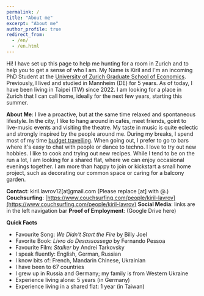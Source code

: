 ```yaml
---
permalink: /
title: "About me"
excerpt: "About me"
author_profile: true
redirect_from: 
  - /en/
  - /en.html
---
```


Hi! I have set up this page to help me hunting for a room in Zurich and to help you to get a sense of who I am.
My Name is Kiril and I'm an incoming PhD Student at the [University of Zurich Graduate School of Economics](https://www.econ.uzh.ch/en/study/phd/zurichgse.html). Previously, I lived and studied in Mannheim (DE) for 5 years. As of today, I have been living in Taipei (TW) since 2022. I am looking for a place in Zurich that I can call home, ideally for the next few years, starting this summer.

**About Me**: I live a proactive, but at the same time relaxed and spontaneous lifestyle. In the city, I like to hang around in cafés, meet friends, goint to live-music events and visiting the theatre. My taste in music is quite eclectic and strongly inspired by the people around me. During my breaks, I spend most of my time [budget travelling](https://klavrov98.github.io/travel/). When going out, I prefer to go to bars where it's easy to chat with people or dance to techno. I love to try out new hobbies. I like to cook and trying out new recipes. While I tend to be on the run a lot, I am looking for a shared flat, where we can enjoy occasional evenings together. I am more than happy to join or kickstart a small home project, such as decorating our common space or caring for a balcony garden.

**Contact**: kiril.lavrov12[at]gmail.com    (Please replace [at] with @.)
**Couchsurfing**: [https://www.couchsurfing.com/people/kiril-lavrov](https://www.couchsurfing.com/people/kiril-lavrov)
**Social Media**: links are in the left navigation bar
**Proof of Employment**: (Google Drive here)

**Quick Facts** 
- Favourite Song: _We Didn't Start the Fire_ by Billy Joel
- Favorite Book: _Livro do Desassossego_ by Fernando Pessoa
- Favourite Film: _Stalker_ by Andrei Tarkovsky
- I speak fluently: English, German, Russian
- I know bits of: French, Mandarin Chinese, Ukrainian
- I have been to 67 countries 
- I grew up in Russia and Germany; my family is from Western Ukraine
- Experience living alone: 5 years (in Germany)
- Experience living in a shared flat: 1 year (in Taiwan)






